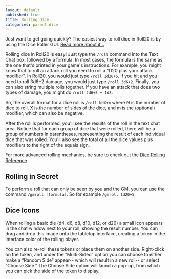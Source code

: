 ```yaml
---
layout: default
published: true
title: Rolling Dice
categories: parent dice
---
```


<div class='alert alert-info'>
Just want to get going quickly? The easiest way to roll dice in Roll20 is by using the Dice Roller GUI. <a href="/tabletop-toolbox-dice-gui">Read more about it...</a>
</div>

Rolling dice in Roll20 is easy! Just type the <code>/roll</code> command into the Text Chat box, followed by a formula. In most cases, the formula is the same as the one that's printed in your game's instructions. For example, you might know that to roll an attack roll you need to roll a "D20 plus your attack modifier". In Roll20, you would just type <code>/roll 1d20+5</code>. If you hit and you need to roll 3d6+2 damage, you would just type <code>/roll 3d6+2</code>. Finally, you can also string multiple rolls together. If you have an attack that does two types of damage, you might do <code>/roll 2d6+5 + 1d8</code>.

  So, the overall format for a dice roll is <code>/roll NdX+m</code> where N is the number of dice to roll, X is the number of sides of the dice, and m is the (optional) modifier, which can also be negative.

  After the roll is performed, you'll see the results of the roll in the text chat area. Notice that for each group of dice that were rolled, there will be a group of numbers in parentheses, representing the result of each individual dice that was rolled. You'll also see the total of all the dice values plus modifiers to the right of the equals sign.

For more advanced rolling mechanics, be sure to check out the [Dice Rolling Reference](/dice-rolling-reference).

## Rolling in Secret

To perform a roll that can only be seen by you and the GM, you can use the command <code>/gmroll [formula]</code>. So for example <code>/gmroll 1d20+5</code>.

## Dice Icons

When rolling a basic die (d4, d6, d8, d10, d12, or d20) a small icon appears in the chat window next to your roll, showing the result number.  You can drag and drop this image onto the tabletop interface, creating a token in the interface color of the rolling player.

You can also re-roll these tokens or place them on another side.  Right-click on the token, and under the “Multi-Sided” option you can choose to either make a “Random Side” appear-- which will result in a new roll-- or select “Choose Side.”  The Choose Side option will launch a pop-up, from which you can pick the side of the token to display.